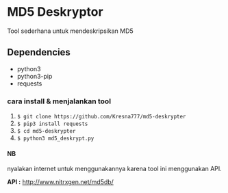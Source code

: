 # MD5 Deskryptor
Tool sederhana untuk mendeskripsikan MD5


## Dependencies
- python3
- python3-pip
- requests

### cara install & menjalankan tool
1. `$ git clone https://github.com/Kresna777/md5-deskrypter`
2. `$ pip3 install requests`
3. `$ cd md5-deskrypter`
4. `$ python3 md5_deskrypt.py`

#### NB 
nyalakan internet untuk menggunakannya karena tool
ini menggunakan API.

**API :** http://www.nitrxgen.net/md5db/

